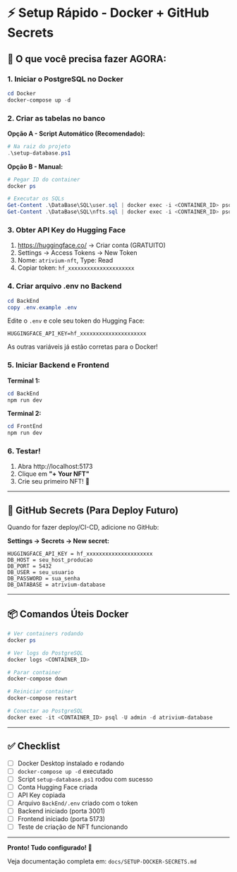 # ⚡ Setup Rápido - Docker + GitHub Secrets

## 🎯 O que você precisa fazer AGORA:

### 1. Iniciar o PostgreSQL no Docker

```powershell
cd Docker
docker-compose up -d
```

### 2. Criar as tabelas no banco

**Opção A - Script Automático (Recomendado):**
```powershell
# Na raiz do projeto
.\setup-database.ps1
```

**Opção B - Manual:**
```powershell
# Pegar ID do container
docker ps

# Executar os SQLs
Get-Content .\DataBase\SQL\user.sql | docker exec -i <CONTAINER_ID> psql -U admin -d atrivium-database
Get-Content .\DataBase\SQL\nfts.sql | docker exec -i <CONTAINER_ID> psql -U admin -d atrivium-database
```

### 3. Obter API Key do Hugging Face

1. https://huggingface.co/ → Criar conta (GRATUITO)
2. Settings → Access Tokens → New Token
3. Nome: `atrivium-nft`, Type: Read
4. Copiar token: `hf_xxxxxxxxxxxxxxxxxxxxx`

### 4. Criar arquivo .env no Backend

```powershell
cd BackEnd
copy .env.example .env
```

Edite o `.env` e cole seu token do Hugging Face:
```env
HUGGINGFACE_API_KEY=hf_xxxxxxxxxxxxxxxxxxxxx
```

As outras variáveis já estão corretas para o Docker!

### 5. Iniciar Backend e Frontend

**Terminal 1:**
```powershell
cd BackEnd
npm run dev
```

**Terminal 2:**
```powershell
cd FrontEnd
npm run dev
```

### 6. Testar!

1. Abra http://localhost:5173
2. Clique em **"+ Your NFT"**
3. Crie seu primeiro NFT! 🎨

---

## 🔐 GitHub Secrets (Para Deploy Futuro)

Quando for fazer deploy/CI-CD, adicione no GitHub:

**Settings → Secrets → New secret:**

```
HUGGINGFACE_API_KEY = hf_xxxxxxxxxxxxxxxxxxxxx
DB_HOST = seu_host_producao
DB_PORT = 5432
DB_USER = seu_usuario
DB_PASSWORD = sua_senha
DB_DATABASE = atrivium-database
```

---

## 📦 Comandos Úteis Docker

```powershell
# Ver containers rodando
docker ps

# Ver logs do PostgreSQL
docker logs <CONTAINER_ID>

# Parar container
docker-compose down

# Reiniciar container
docker-compose restart

# Conectar ao PostgreSQL
docker exec -it <CONTAINER_ID> psql -U admin -d atrivium-database
```

---

## ✅ Checklist

- [ ] Docker Desktop instalado e rodando
- [ ] `docker-compose up -d` executado
- [ ] Script `setup-database.ps1` rodou com sucesso
- [ ] Conta Hugging Face criada
- [ ] API Key copiada
- [ ] Arquivo `BackEnd/.env` criado com o token
- [ ] Backend iniciado (porta 3001)
- [ ] Frontend iniciado (porta 5173)
- [ ] Teste de criação de NFT funcionando

---

**Pronto! Tudo configurado! 🚀**

Veja documentação completa em: `docs/SETUP-DOCKER-SECRETS.md`
